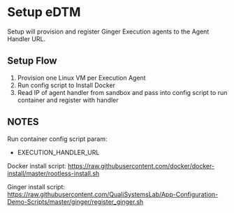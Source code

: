# Setup eDTM
Setup will provision and register Ginger Execution agents to the Agent Handler URL. 

## Setup Flow
1. Provision one Linux VM per Execution Agent
2. Run config script to Install Docker
3. Read IP of agent handler from sandbox and pass into config script to run container and register with handler

## NOTES
Run container config script param:
- EXECUTION_HANDLER_URL

Docker install script:
https://raw.githubusercontent.com/docker/docker-install/master/rootless-install.sh

Ginger install script:
https://raw.githubusercontent.com/QualiSystemsLab/App-Configuration-Demo-Scripts/master/ginger/register_ginger.sh

